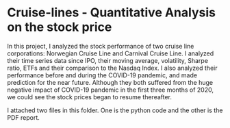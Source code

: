 # Cruise-lines - Quantitative Analysis on the stock price
    
In this project, I analyzed the stock performance of two cruise line corporations: Norwegian Cruise Line and Carnival Cruise Line. I analyzed their time series data since IPO, their moving average, volatility, Sharpe ratio, ETFs and their comparison to the Nasdaq Index. I also analyzed their performance before and during the COVID-19 pandemic, and made prediction for the near future. Although they both suffered from the huge negative impact of COVID-19 pandemic in the first three months of 2020, we could see the stock prices began to resume thereafter. 

I attached two files in this folder. One is the python code and the other is the PDF report. 
